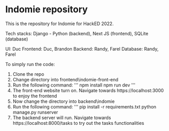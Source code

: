 # Indomie repository

This is the repository for Indomie for HackED 2022.

Tech stacks: Django - Python (backend), Next JS (frontend), SQLite (database)

UI: Duc
Frontend: Duc, Brandon
Backend: Randy, Farel
Database: Randy, Farel

To simply run the code:

1. Clone the repo
2. Change directory into frontend\indomie-front-end
3. Run the following command:
   '''
   npm install
   npm run dev
   '''
4. The front-end website turn on. Navigate towards https://localhost:3000 to enjoy the frontend
5. Now change the directory into backend\indomie
6. Run the following command:
   '''
   pip install -r requirements.txt
   python manage.py runserver
7. The backend server will run. Navigate towards https://localhost:8000/tasks to try out the tasks functionalities
